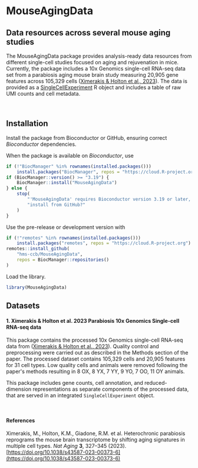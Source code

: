 # MouseAgingData

## Data resources across several mouse aging studies

The MouseAgingData package provides analysis-ready data resources from different single-cell studies focused on aging and rejuvenation in mice. Currently, the package includes a 10x Genomics single-cell RNA-seq data set from a parabiosis aging mouse brain study measuring 20,905 gene features across 105,329 cells ([Ximerakis & Holton et al., 2023](https://doi.org/10.1038/s43587-023-00373-6])). The data is provided as a [SingleCellExperiment](https://bioconductor.org/packages/SingleCellExperiment) R object and includes a table of raw UMI counts and cell metadata.
    
<br>


## Installation

Install the package from Bioconductor or GitHub, ensuring correct
*Bioconductor* dependencies.

When the package is available on *Bioconductor*, use

``` r
if (!"BiocManager" %in% rownames(installed.packages()))
    install.packages("BiocManager", repos = "https://cloud.R-project.org")
if (BiocManager::version() >= "3.19") {
    BiocManager::install("MouseAgingData")
} else {
    stop(
        "'MouseAgingData' requires Bioconductor version 3.19 or later, ",
        "install from GitHub?"
    )
}
```

Use the pre-release or development version with

``` r
if (!"remotes" %in% rownames(installed.packages()))
    install.packages("remotes", repos = "https://cloud.R-project.org")
remotes::install_github(
    "hms-ccb/MouseAgingData",
    repos = BiocManager::repositories()
)
```

Load the library.

``` r
library(MouseAgingData)
```

## Datasets

#### 1. Ximerakis & Holton et al. 2023 Parabiosis 10x Genomics Single-cell RNA-seq data

This package contains the processed 10x Genomics single-cell RNA-seq data from 
([Ximerakis & Holton et al., 2023](https://www.nature.com/articles/s43587-023-00373-6)).
Quality control and preprocessing were carried out as described in the Methods section of the paper. 
The processed dataset contains 
105,329 cells and 20,905 features for 31 cell types. Low quality cells and 
animals were removed following the paper's methods resulting in 8 OX, 8 YX, 
7 YY, 9 YO, 7 OO, 11 OY animals.

This package includes gene counts, cell annotation, and reduced-dimension 
representations as separate components of the processed data, that are served
in an integrated `SingleCellExperiment` object.

<br>


#### References

Ximerakis, M., Holton, K.M., Giadone, R.M. et al. Heterochronic parabiosis 
reprograms the mouse brain transcriptome by shifting aging signatures in 
multiple cell types. *Nat Aging* __3__, 327–345 (2023). 
[https://doi.org/10.1038/s43587-023-00373-6](https://doi.org/10.1038/s43587-023-00373-6)


